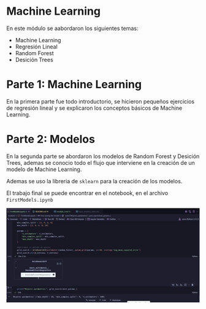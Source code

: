 # Machine Learning

En este módulo se aabordaron los siguientes temas:
- Machine Learning
- Regresión Lineal
- Random Forest
- Desición Trees

# Parte 1: Machine Learning

En la primera parte fue todo introductorio, se hicieron pequeños ejercicios de  regresión lineal y se explicaron los conceptos básicos de Machine Learning.

# Parte 2: Modelos

En la segunda parte se abordaron los modelos de Random Forest y Desición Trees, ademas  se conocio todo el flujo que interviene en la creación de un modelo de Machine Learning.

Ademas se uso la libreria de `sklearn` para la creación de los modelos.

El trabajo final se  puede encontrar  en el notebook, en el archivo `FirstModels.ipynb`

![Machine Learning](./img/machine_learning.png)